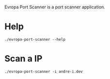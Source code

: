 Evropa Port Scanner is a port scanner application.

# Help
```
./evropa-port-scanner --help
```

# Scan a IP
```
./evropa-port-scanner -i andre-i.dev
```
